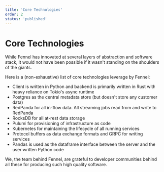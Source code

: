 ```yaml
---
title: 'Core Technologies'
order: 2
status: 'published'
---
```

# Core Technologies

While Fennel has innovated at several layers of abstraction and software
stack, it would not have been possible if it wasn't standing on the 
shoulders of the giants. 

Here is a (non-exhaustive) list of core technologies leverage by Fennel:

* Client is written in Python and backend is primarily written in Rust with 
 heavy reliance on Tokio's async runtime
* Postgres as the central metadata store (but doesn't store any customer data)
* RedPanda for all in-flow data. All streaming jobs read from and write to RedPanda
* RocksDB for all at-rest data storage
* Pulumi for provisioning of infrastructure as code
* Kubernetes for maintaining the lifecycle of all running services
* Protocol buffers as data exchange formats and GRPC for writing services
* Pandas is used as the dataframe interface between the server and the
  user written Python code

We, the team behind Fennel, are grateful to developer communities behind all these
for producing such high quality software.